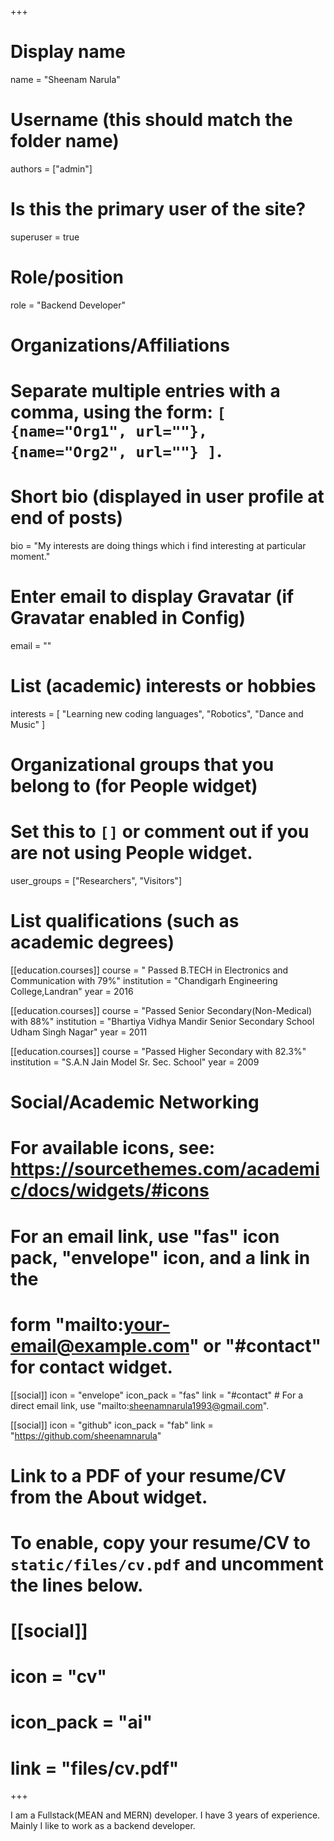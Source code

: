 +++
# Display name
name = "Sheenam Narula"

# Username (this should match the folder name)
authors = ["admin"]

# Is this the primary user of the site?
superuser = true

# Role/position
role = "Backend Developer"

# Organizations/Affiliations
#   Separate multiple entries with a comma, using the form: `[ {name="Org1", url=""}, {name="Org2", url=""} ]`.

# Short bio (displayed in user profile at end of posts)
bio = "My interests are doing things which i find interesting at particular moment."

# Enter email to display Gravatar (if Gravatar enabled in Config)
email = ""

# List (academic) interests or hobbies
interests = [
  "Learning new coding languages",
  "Robotics",
  "Dance and Music"
]

# Organizational groups that you belong to (for People widget)
#   Set this to `[]` or comment out if you are not using People widget.
user_groups = ["Researchers", "Visitors"]

# List qualifications (such as academic degrees)
[[education.courses]]
  course = " Passed B.TECH in Electronics and Communication with 79%"
  institution = "Chandigarh Engineering College,Landran"
  year = 2016

[[education.courses]]
  course = "Passed Senior Secondary(Non-Medical) with 88%"
  institution = "Bhartiya Vidhya Mandir Senior Secondary School Udham Singh Nagar"
  year = 2011
  

[[education.courses]]
  course = "Passed Higher Secondary with 82.3%"
  institution = "S.A.N Jain Model Sr. Sec. School"
  year = 2009

# Social/Academic Networking
# For available icons, see: https://sourcethemes.com/academic/docs/widgets/#icons
#   For an email link, use "fas" icon pack, "envelope" icon, and a link in the
#   form "mailto:your-email@example.com" or "#contact" for contact widget.

[[social]]
  icon = "envelope"
  icon_pack = "fas"
  link = "#contact"  # For a direct email link, use "mailto:sheenamnarula1993@gmail.com".

[[social]]
  icon = "github"
  icon_pack = "fab"
  link = "https://github.com/sheenamnarula"

# Link to a PDF of your resume/CV from the About widget.
# To enable, copy your resume/CV to `static/files/cv.pdf` and uncomment the lines below.
# [[social]]
#   icon = "cv"
#   icon_pack = "ai"
#   link = "files/cv.pdf"

+++

I am a Fullstack(MEAN and MERN) developer. I have 3 years of experience. Mainly I like to work as a backend developer.
